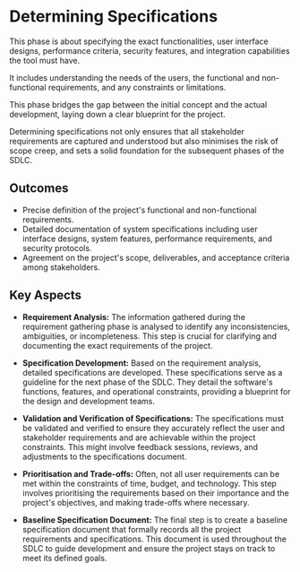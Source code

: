 # **Determining Specifications**
This phase is about specifying the exact functionalities, user interface designs, performance criteria, security features, and integration capabilities the tool must have.

It includes understanding the needs of the users, the functional and non-functional requirements, and any constraints or limitations.

This phase bridges the gap between the initial concept and the actual development, laying down a clear blueprint for the project.

Determining specifications not only ensures that all stakeholder requirements are captured and understood but also minimises the risk of scope creep, and sets a solid foundation for the subsequent phases of the SDLC.

## **Outcomes**
- Precise definition of the project's functional and non-functional requirements.
- Detailed documentation of system specifications including user interface designs, system features, performance requirements, and security protocols.
- Agreement on the project's scope, deliverables, and acceptance criteria among stakeholders.

## **Key Aspects**
- **Requirement Analysis:** The information gathered during the requirement gathering phase is analysed to identify any inconsistencies, ambiguities, or incompleteness. This step is crucial for clarifying and documenting the exact requirements of the project.

- **Specification Development:** Based on the requirement analysis, detailed specifications are developed. These specifications serve as a guideline for the next phase of the SDLC. They detail the software's functions, features, and operational constraints, providing a blueprint for the design and development teams.

- **Validation and Verification of Specifications:** The specifications must be validated and verified to ensure they accurately reflect the user and stakeholder requirements and are achievable within the project constraints. This might involve feedback sessions, reviews, and adjustments to the specifications document.

- **Prioritisation and Trade-offs:** Often, not all user requirements can be met within the constraints of time, budget, and technology. This step involves prioritising the requirements based on their importance and the project's objectives, and making trade-offs where necessary.

- **Baseline Specification Document:** The final step is to create a baseline specification document that formally records all the project requirements and specifications. This document is used throughout the SDLC to guide development and ensure the project stays on track to meet its defined goals.